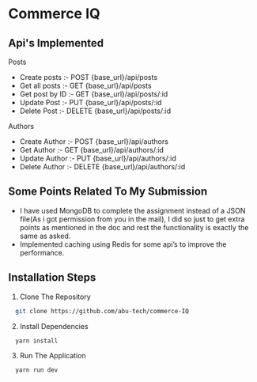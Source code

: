 
# Commerce IQ




## Api's Implemented

Posts

- Create posts :-    POST   {base_url}/api/posts
- Get all posts :-    GET      {base_url}/api/posts
- Get post by ID :-  GET      {base_url}/api/posts/:id
- Update Post :-     PUT      {base_url}/api/posts/:id
- Delete Post :-      DELETE {base_url}/api/posts/:id

Authors

- Create Author :-     POST      {base_url}/api/authors
- Get Author :-          GET         {base_url}/api/authors/:id
- Update Author :-    PUT        {base_url}/api/authors/:id
- Delete Author :-     DELETE  {base_url}/api/authors/:id



## Some Points Related To My Submission

- I have used MongoDB to complete the assignment instead of a JSON file(As i got permission from you in the mail), I did so just to get extra points as mentioned in the doc and rest the functionality is exactly the same as asked.
- Implemented caching using Redis for some api’s to improve the performance.
## Installation Steps

1. Clone The Repository

```bash
  git clone https://github.com/abu-tech/commerce-IQ
```

2. Install Dependencies

```bash
  yarn install
```

3. Run The Application

```bash
  yarn run dev
```


    
